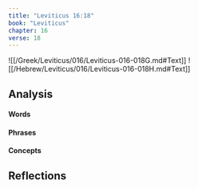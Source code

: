 ```yaml
---
title: "Leviticus 16:18"
book: "Leviticus"
chapter: 16
verse: 18
---
```

![[/Greek/Leviticus/016/Leviticus-016-018G.md#Text]]
![[/Hebrew/Leviticus/016/Leviticus-016-018H.md#Text]]

## Analysis

#### Words

#### Phrases

#### Concepts

## Reflections
